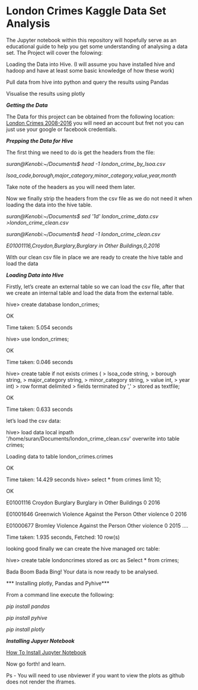 # London Crimes Kaggle Data Set Analysis
The Jupyter notebook within this repository will hopefully serve as an educational guide to help you get some understanding of analysing a data set.
The Project will cover the folowing:

Loading the Data into Hive. (I will assume you have installed hive and hadoop and have at least some basic knowledge of how these work)

Pull data from  hive into python and query the results using Pandas

Visualise the results using plotly

***Getting the Data***

The Data for this project can be obtained from the following location: [London Crimes 2008-2016](https://www.kaggle.com/jboysen/london-crime)
you will need an account but fret not you can just use your google or facebook credentials. 

***Prepping the Data for Hive***

The first thing we need to do is get the headers from the file:

*suran@Kenobi:~/Documents$ head -1 london_crime_by_lsoa.csv*

*lsoa_code,borough,major_category,minor_category,value,year,month*

Take note of the headers as you will need them later. 

Now we finally strip the headers from the csv file as we do not need it when loading the data into the hive table.

*suran@Kenobi:~/Documents$ sed '1d' london_crime_data.csv >london_crime_clean.csv*

*suran@Kenobi:~/Documents$ head -1 london_crime_clean.csv* 

*E01001116,Croydon,Burglary,Burglary in Other Buildings,0,2016*

With our clean csv file in place we are ready to create the hive table and load the data

***Loading Data into Hive***

Firstly, let’s create an external table so we can load the csv file, after that we create an internal table and load the data from the external table.

hive> create database london_crimes;

OK

Time taken: 5.054 seconds

hive> use london_crimes;

OK

Time taken: 0.046 seconds

hive> create table if not exists crimes (
    > lsoa_code string,
    > borough string,
    > major_category string,
    > minor_category string,
    > value int,
    > year int)
    > row format delimited
    > fields terminated by ','
    > stored as textfile;

OK

Time taken: 0.633 seconds

let’s load the csv data:

hive> load data local inpath '/home/suran/Documents/london_crime_clean.csv' overwrite into table crimes;

Loading data to table london_crimes.crimes

OK


Time taken: 14.429 seconds
hive> select * from crimes limit 10;

OK

E01001116 Croydon Burglary Burglary in Other Buildings 0 2016

E01001646 Greenwich Violence Against the Person Other violence 0 2016

E01000677 Bromley Violence Against the Person Other violence 0 2015
....

Time taken: 1.935 seconds, Fetched: 10 row(s)

looking good finally we can create the hive managed orc table:

hive> create table londoncrimes stored as orc as Select * from crimes;

Bada Boom Bada Bing! Your data is now ready to be analysed. 

*** Installing plotly, Pandas and Pyhive***

From a command line  execute the following:

*pip install pandas*

*pip install pyhive*

*pip install plotly*

***Installing Jupyer Notebook***

[How To Install Jupyter Notebook ](http://jupyter.readthedocs.io/en/latest/install.html)


Now go forth! and learn. 

Ps - You will need to use nbviewer if you want to view the plots as github does not render the iframes. 

